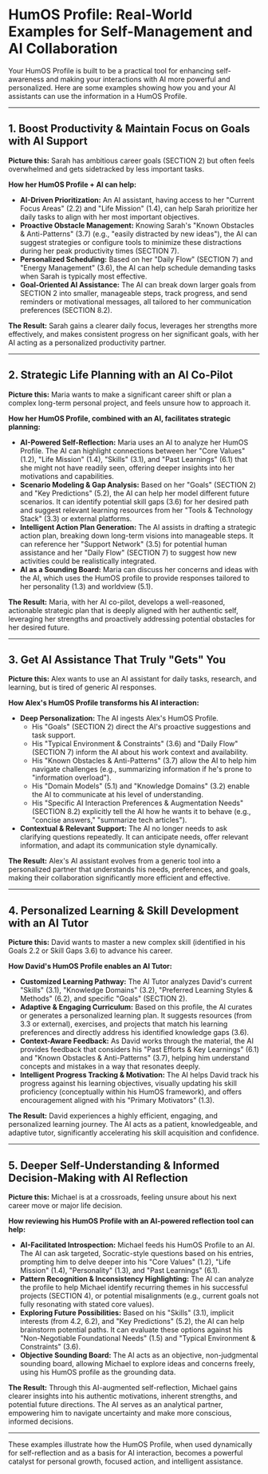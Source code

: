 # HumOS Profile: Real-World Examples for Self-Management and AI Collaboration

Your HumOS Profile is built to be a practical tool for enhancing self-awareness and making your interactions with AI more powerful and personalized. Here are some examples showing how you and your AI assistants can use the information in a HumOS Profile.

---

## 1. Boost Productivity & Maintain Focus on Goals with AI Support

**Picture this:** Sarah has ambitious career goals (SECTION 2) but often feels overwhelmed and gets sidetracked by less important tasks.

**How her HumOS Profile + AI can help:**

*   **AI-Driven Prioritization:** An AI assistant, having access to her "Current Focus Areas" (2.2) and "Life Mission" (1.4), can help Sarah prioritize her daily tasks to align with her most important objectives.
*   **Proactive Obstacle Management:** Knowing Sarah's "Known Obstacles & Anti-Patterns" (3.7) (e.g., "easily distracted by new ideas"), the AI can suggest strategies or configure tools to minimize these distractions during her peak productivity times (SECTION 7).
*   **Personalized Scheduling:** Based on her "Daily Flow" (SECTION 7) and "Energy Management" (3.6), the AI can help schedule demanding tasks when Sarah is typically most effective.
*   **Goal-Oriented AI Assistance:** The AI can break down larger goals from SECTION 2 into smaller, manageable steps, track progress, and send reminders or motivational messages, all tailored to her communication preferences (SECTION 8.2).

**The Result:** Sarah gains a clearer daily focus, leverages her strengths more effectively, and makes consistent progress on her significant goals, with her AI acting as a personalized productivity partner.

---

## 2. Strategic Life Planning with an AI Co-Pilot

**Picture this:** Maria wants to make a significant career shift or plan a complex long-term personal project, and feels unsure how to approach it.

**How her HumOS Profile, combined with an AI, facilitates strategic planning:**

*   **AI-Powered Self-Reflection:** Maria uses an AI to analyze her HumOS Profile. The AI can highlight connections between her "Core Values" (1.2), "Life Mission" (1.4), "Skills" (3.1), and "Past Learnings" (6.1) that she might not have readily seen, offering deeper insights into her motivations and capabilities.
*   **Scenario Modeling & Gap Analysis:** Based on her "Goals" (SECTION 2) and "Key Predictions" (5.2), the AI can help her model different future scenarios. It can identify potential skill gaps (3.6) for her desired path and suggest relevant learning resources from her "Tools & Technology Stack" (3.3) or external platforms.
*   **Intelligent Action Plan Generation:** The AI assists in drafting a strategic action plan, breaking down long-term visions into manageable steps. It can reference her "Support Network" (3.5) for potential human assistance and her "Daily Flow" (SECTION 7) to suggest how new activities could be realistically integrated.
*   **AI as a Sounding Board:** Maria can discuss her concerns and ideas with the AI, which uses the HumOS profile to provide responses tailored to her personality (1.3) and worldview (5.1).

**The Result:** Maria, with her AI co-pilot, develops a well-reasoned, actionable strategic plan that is deeply aligned with her authentic self, leveraging her strengths and proactively addressing potential obstacles for her desired future.

---

## 3. Get AI Assistance That Truly "Gets" You

**Picture this:** Alex wants to use an AI assistant for daily tasks, research, and learning, but is tired of generic AI responses.

**How Alex's HumOS Profile transforms his AI interaction:**

*   **Deep Personalization:** The AI ingests Alex's HumOS Profile.
    *   His "Goals" (SECTION 2) direct the AI's proactive suggestions and task support.
    *   His "Typical Environment & Constraints" (3.6) and "Daily Flow" (SECTION 7) inform the AI about his work context and availability.
    *   His "Known Obstacles & Anti-Patterns" (3.7) allow the AI to help him navigate challenges (e.g., summarizing information if he's prone to "information overload").
    *   His "Domain Models" (5.1) and "Knowledge Domains" (3.2) enable the AI to communicate at his level of understanding.
    *   His "Specific AI Interaction Preferences & Augmentation Needs" (SECTION 8.2) explicitly tell the AI how he wants it to behave (e.g., "concise answers," "summarize tech articles").
*   **Contextual & Relevant Support:** The AI no longer needs to ask clarifying questions repeatedly. It can anticipate needs, offer relevant information, and adapt its communication style dynamically.

**The Result:** Alex's AI assistant evolves from a generic tool into a personalized partner that understands his needs, preferences, and goals, making their collaboration significantly more efficient and effective.

---

## 4. Personalized Learning & Skill Development with an AI Tutor

**Picture this:** David wants to master a new complex skill (identified in his Goals 2.2 or Skill Gaps 3.6) to advance his career.

**How David's HumOS Profile enables an AI Tutor:**

*   **Customized Learning Pathway:** The AI Tutor analyzes David's current "Skills" (3.1), "Knowledge Domains" (3.2), "Preferred Learning Styles & Methods" (6.2), and specific "Goals" (SECTION 2).
*   **Adaptive & Engaging Curriculum:** Based on this profile, the AI curates or generates a personalized learning plan. It suggests resources (from 3.3 or external), exercises, and projects that match his learning preferences and directly address his identified knowledge gaps (3.6).
*   **Context-Aware Feedback:** As David works through the material, the AI provides feedback that considers his "Past Efforts & Key Learnings" (6.1) and "Known Obstacles & Anti-Patterns" (3.7), helping him understand concepts and mistakes in a way that resonates deeply.
*   **Intelligent Progress Tracking & Motivation:** The AI helps David track his progress against his learning objectives, visually updating his skill proficiency (conceptually within his HumOS framework), and offers encouragement aligned with his "Primary Motivators" (1.3).

**The Result:** David experiences a highly efficient, engaging, and personalized learning journey. The AI acts as a patient, knowledgeable, and adaptive tutor, significantly accelerating his skill acquisition and confidence.

---

## 5. Deeper Self-Understanding & Informed Decision-Making with AI Reflection

**Picture this:** Michael is at a crossroads, feeling unsure about his next career move or major life decision.

**How reviewing his HumOS Profile with an AI-powered reflection tool can help:**

*   **AI-Facilitated Introspection:** Michael feeds his HumOS Profile to an AI. The AI can ask targeted, Socratic-style questions based on his entries, prompting him to delve deeper into his "Core Values" (1.2), "Life Mission" (1.4), "Personality" (1.3), and "Past Learnings" (6.1).
*   **Pattern Recognition & Inconsistency Highlighting:** The AI can analyze the profile to help Michael identify recurring themes in his successful projects (SECTION 4), or potential misalignments (e.g., current goals not fully resonating with stated core values).
*   **Exploring Future Possibilities:** Based on his "Skills" (3.1), implicit interests (from 4.2, 6.2), and "Key Predictions" (5.2), the AI can help brainstorm potential paths. It can evaluate these options against his "Non-Negotiable Foundational Needs" (1.5) and "Typical Environment & Constraints" (3.6).
*   **Objective Sounding Board:** The AI acts as an objective, non-judgmental sounding board, allowing Michael to explore ideas and concerns freely, using his HumOS profile as the grounding data.

**The Result:** Through this AI-augmented self-reflection, Michael gains clearer insights into his authentic motivations, inherent strengths, and potential future directions. The AI serves as an analytical partner, empowering him to navigate uncertainty and make more conscious, informed decisions.

---

These examples illustrate how the HumOS Profile, when used dynamically for self-reflection and as a basis for AI interaction, becomes a powerful catalyst for personal growth, focused action, and intelligent assistance.